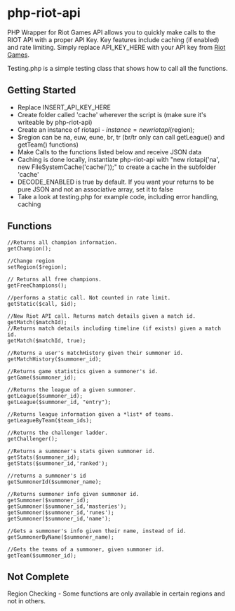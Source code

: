php-riot-api
============

PHP Wrapper for Riot Games API allows you to quickly make calls to the RIOT API with a proper API Key. Key features include
caching (if enabled) and rate limiting.
Simply replace API_KEY_HERE with your API key from [Riot Games](http://developer.riotgames.com/sign-in?fhs=true).


Testing.php is a simple testing class that shows how to call all the functions.

Getting Started
------------

 - Replace INSERT_API_KEY_HERE
 - Create folder called 'cache' wherever the script is (make sure it's writeable by php-riot-api)
 - Create an instance of riotapi - $instance = new riotapi($region); 
 - $region can be na, euw, eune, br, tr (br/tr only can call getLeague() and getTeam() functions)
 - Make Calls to the functions listed below and receive JSON data
 - Caching is done locally, instantiate php-riot-api with "new riotapi('na', new FileSystemCache('cache/'));" to create a cache in the subfolder 'cache'
 - DECODE_ENABLED is true by default. If you want your returns to be pure JSON and not an associative array, set it to false 
 - Take a look at testing.php for example code, including error handling, caching

Functions
------------

	//Returns all champion information.
	getChampion();

	//Change region
	setRegion($region);

	// Returns all free champions.
	getFreeChampions();

	//performs a static call. Not counted in rate limit.
	getStatic($call, $id);

	//New Riot API call. Returns match details given a match id.
	getMatch($matchId);
	//Returns match details including timeline (if exists) given a match id.
	getMatch($matchId, true);

	//Returns a user's matchHistory given their summoner id.
	getMatchHistory($summoner_id);

	//Returns game statistics given a summoner's id.
	getGame($summoner_id);

	//Returns the league of a given summoner.
	getLeague($summoner_id);
	getLeague($summoner_id, "entry");

	//Returns league information given a *list* of teams.
	getLeagueByTeam($team_ids);

	//Returns the challenger ladder.
	getChallenger();

	//Returns a summoner's stats given summoner id.
	getStats($summoner_id);
	getStats($summoner_id,'ranked');

	//returns a summoner's id
	getSummonerId($summoner_name);

	//Returns summoner info given summoner id.
	getSummoner($summoner_id);
	getSummoner($summoner_id,'masteries');
	getSummoner($summoner_id,'runes');
	getSummoner($summoner_id,'name');

	//Gets a summoner's info given their name, instead of id.
	getSummonerByName($summoner_name);

	//Gets the teams of a summoner, given summoner id.
	getTeam($summoner_id);

Not Complete
------------

Region Checking - Some functions are only available in certain regions and not in others.
